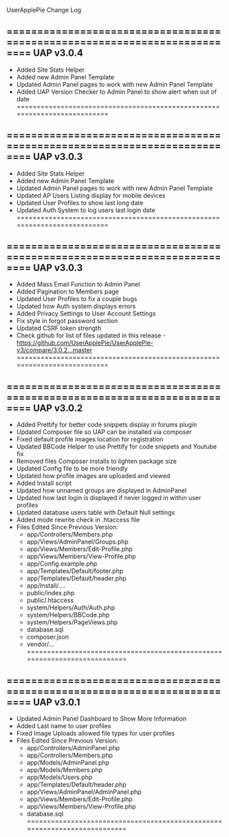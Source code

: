 UserApplePie Change Log

==========================================================================
					UAP v3.0.4
--------------------------------------------------------------------------
- Added Site Stats Helper
- Added new Admin Panel Template
- Updated Admin Panel pages to work with new Admin Panel Template
- Added UAP Version Checker to Admin Panel to show alert when out of date
==========================================================================

==========================================================================
					UAP v3.0.3
--------------------------------------------------------------------------
- Added Site Stats Helper
- Added new Admin Panel Template
- Updated Admin Panel pages to work with new Admin Panel Template
- Updated AP Users Listing display for mobile devices
- Updated User Profiles to show last long date
- Updated Auth System to log users last login date
==========================================================================

==========================================================================
					UAP v3.0.3
--------------------------------------------------------------------------
- Added Mass Email Function to Admin Panel
- Added Pagination to Members page
- Updated User Profiles to fix a couple bugs
- Updated how Auth system displays errors
- Added Privacy Settings to User Account Settings
- Fix style in forgot password section
- Updated CSRF token strength
- Check github for list of files updated in this release
	-https://github.com/UserApplePie/UserApplePie-v3/compare/3.0.2...master
==========================================================================

==========================================================================
					UAP v3.0.2
--------------------------------------------------------------------------
- Added Prettify for better code snippets display in forums plugin
- Updated Composer file so UAP can be installed via composer
- Fixed default profile images location for registration
- Updated BBCode Helper to use Prettify for code snippets and Youtube fix
- Removed files Composer installs to lighten package size
- Updated Config file to be more friendly
- Updated how profile images are uploaded and viewed
- Added Install script
- Updated how unnamed groups are displayed in AdminPanel
- Updated how last login is displayed if never logged in within user profiles
- Updated database users table with Default Null settings
- Added mode rewrite check in .htaccess file
- Files Edited Since Previous Version:
	- app/Controllers/Members.php
	- app/Views/AdminPanel/Groups.php
	- app/Views/Members/Edit-Profile.php
	- app/Views/Members/View-Profile.php
	- app/Config.example.php
	- app/Templates/Default/footer.php
	- app/Templates/Default/header.php
	- app/Install/....
	- public/index.php
	- public/.htaccess
	- system/Helpers/Auth/Auth.php
	- system/Helpers/BBCode.php
	- system/Helpers/PageViews.php
	- database.sql
	- composer.json
	- vendor/...
==========================================================================

==========================================================================
					UAP v3.0.1
--------------------------------------------------------------------------
- Updated Admin Panel Dashboard to Show More Information
- Added Last name to user profiles
- Fixed Image Uploads allowed file types for user profiles
- Files Edited Since Previous Version:
	- app/Controllers/AdminPanel.php
	- app/Controllers/Members.php
	- app/Models/AdminPanel.php
	- app/Models/Members.php
	- app/Models/Users.php
	- app/Templates/Default/header.php
	- app/Views/AdminPanel/AdminPanel.php
	- app/Views/Members/Edit-Profile.php
	- app/Views/Members/View-Profile.php
	- database.sql
==========================================================================
